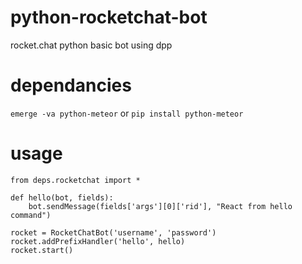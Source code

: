 # python-rocketchat-bot
rocket.chat python basic bot using dpp

# dependancies
`emerge -va python-meteor`
or
`pip install python-meteor`

# usage
```
from deps.rocketchat import *

def hello(bot, fields):
    bot.sendMessage(fields['args'][0]['rid'], "React from hello command")

rocket = RocketChatBot('username', 'password')
rocket.addPrefixHandler('hello', hello)
rocket.start()
```
